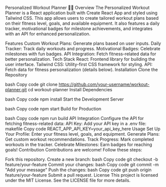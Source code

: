 Personalized Workout Planner 🏋️‍♂️
Overview
The Personalized Workout Planner is a React application built with Create React App and styled using Tailwind CSS. This app allows users to create tailored workout plans based on their fitness level, goals, and available equipment. It also features a daily tracker, motivational badges for milestone achievements, and integrates with an API for enhanced personalization.

Features
Custom Workout Plans: Generate plans based on user inputs.
Daily Tracker: Track daily workouts and progress.
Motivational Badges: Celebrate milestones with fun badges.
API Integration: Fetch fitness-related data for better personalization.
Tech Stack
React: Frontend library for building the user interface.
Tailwind CSS: Utility-first CSS framework for styling.
API: Fetch data for fitness personalization (details below).
Installation
Clone the Repository

bash
Copy code
git clone https://github.com/your-username/workout-planner.git
cd workout-planner
Install Dependencies

bash
Copy code
npm install
Start the Development Server

bash
Copy code
npm start
Build for Production

bash
Copy code
npm run build
API Integration
Configure the API for fetching fitness-related data:
API Key: Add your API key in a .env file:
makefile
Copy code
REACT_APP_API_KEY=your_api_key_here
Usage
Set Up Your Profile: Enter your fitness level, goals, and equipment.
Generate Plans: Get custom workout recommendations.
Track Progress: Mark completed workouts in the tracker.
Celebrate Milestones: Earn badges for reaching goals!
Contribution
Contributions are welcome! Follow these steps:

Fork this repository.
Create a new branch:
bash
Copy code
git checkout -b feature/your-feature
Commit your changes:
bash
Copy code
git commit -m "Add your message"
Push the changes:
bash
Copy code
git push origin feature/your-feature
Submit a pull request.
License
This project is licensed under the MIT License. See the LICENSE file for more details.

